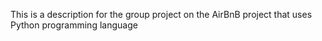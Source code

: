 This is a description for the group 
project on the  AirBnB project that 
uses Python programming language
